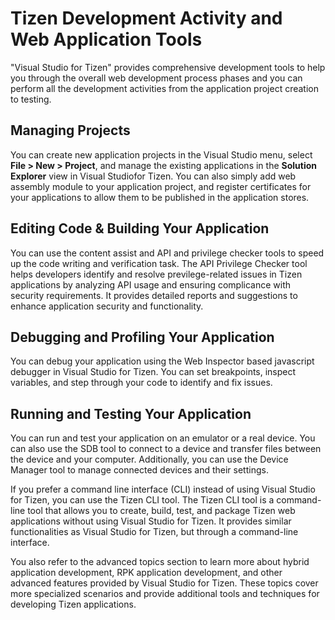 # Tizen Development Activity and Web Application Tools

"Visual Studio for Tizen" provides  comprehensive development tools to help you through the overall web development process phases and you can perform all the development activities from the application project creation to testing.

## Managing Projects
<!-- 
  - createing project
  - wasm
  - app sigining (\w certificate manager)
-->
 You can create new application projects in the Visual Studio menu, select **File > New > Project**, and manage the existing applications in the **Solution Explorer** view in Visual Studiofor Tizen. You can also simply add web assembly module to your application project, and register certificates for your applications to allow them to be published in the application stores.

## Editing Code & Building Your Application
You can use the content assist and API and privilege checker tools to speed up the code writing and verification task. The API Privilege Checker tool helps developers identify and resolve previlege-related issues in Tizen applications by analyzing API usage and ensuring complicance with security requirements. It provides detailed reports and suggestions to enhance application security and functionality.
<!-- 
  - content assist
  - api & privilege checker
  - application build commands
-->

<!-- ## Configuring Your Application 
 - config editor
 - resouece manager (po editor)
-->

## Debugging and Profiling Your Application
<!-- 
 - Debug Application   
 - 
-->
You can debug your application using the Web Inspector based javascript debugger in Visual Studio for Tizen. You can set breakpoints, inspect variables, and step through your code to identify and fix issues. 

## Running and Testing Your Application
<!-- 
- emulator
- sdb
- device manager
- TV Web Simulator
-->
You can run and test your application on an emulator or a real device. You can also use the SDB tool to connect to a device and transfer files between the device and your computer. Additionally, you can use the Device Manager tool to manage connected devices and their settings.


<!-- ## Command Line Interface
- CLI
-->
If you prefer a command line interface (CLI) instead of using Visual Studio for Tizen, you can use the Tizen CLI tool. The Tizen CLI tool is a command-line tool that allows you to create, build, test, and package Tizen web applications without using Visual Studio for Tizen. It provides similar functionalities as Visual Studio for Tizen, but through a command-line interface.

<!-- ## Advanced Topics
- Hybrid Application Development
- RPK Application Development
- Tizen Command Palette commands
-->
You also refer to the advanced topics section to learn more about hybrid application development, RPK application development, and other advanced features provided by Visual Studio for Tizen. These topics cover more specialized scenarios and provide additional tools and techniques for developing Tizen applications.